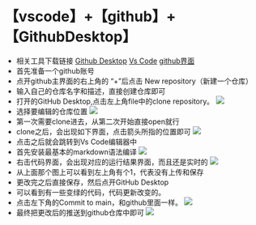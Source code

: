 # 【vscode】+【github】+【GithubDesktop】
* 相关工具下载链接
[Github Desktop](https://desktop.github.com/)
[Vs Code](https://code.visualstudio.com/)
[github界面](https://github.com/chentao320/vscode-github-github-desktop)
* 首先准备一个github账号
* 点开github主界面的右上角的 “+”后点击 New repository（新建一个仓库）
* 输入自己的仓库名字和描述，直接创建仓库即可
* 打开的GitHub Desktop,点击左上角file中的clone repository。
![](https://note.youdao.com/yws/api/personal/file/WEBa0e93433bc7324eb7e9518cc91f2c55a?method=download&shareKey=7d270568c24d7a2e2edb2fba4e11f5b8)
* 选择要编辑的仓库位置
![](https://note.youdao.com/yws/api/personal/file/WEBbb72e523a3a2fae0f37ca601e91c2696?method=download&shareKey=356ade6bcad7bb1310567731c63942f5)
* 第一次需要clone进去，从第二次开始直接open就行
* clone之后，会出现如下界面，点击箭头所指的位置即可
![](https://note.youdao.com/yws/api/personal/file/WEBe477ce88d6b9dd041fa39e21b3a34c0b?method=download&shareKey=3d87bcd12bd18044947c57d8a19083c7)
* 点击之后就会跳转到Vs Code编辑器中
* 首先安装最基本的markdown语法编译
![](https://note.youdao.com/yws/api/personal/file/WEBce0eafd62283107f6514d9c6e41c4e28?method=download&shareKey=e869a27bcfea7ba84fc3e63a1f341409)
* 右击代码界面，会出现对应的运行结果界面，而且还是实时的
![](https://note.youdao.com/yws/api/personal/file/WEB7e7c42c8f451bd385258ee890e391ab9?method=download&shareKey=52edb6fab55cf1fbdefb1f32b9562842)
* 从上面那个图上可以看到左上角有个1，代表没有上传和保存
* 更改完之后直接保存，然后点开GitHub Desktop
* 可以看到有一些变绿的代码，代码更新改变的。
* 点击左下角的Commit to main，和github里面一样。
![](https://note.youdao.com/yws/api/personal/file/WEBdcbb23e569b09b25d8903d3be5026e43?method=download&shareKey=4073297cc090e1cd5cf49d9d82964728)
* 最终把更改后的推送到github仓库中即可
![](https://note.youdao.com/yws/api/personal/file/WEB6ea033c92dedb434fe74c7a903488dd3?method=download&shareKey=4469b857e55f4057b7007fa4739e170d)
